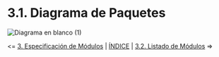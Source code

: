 # 3.1. Diagrama de Paquetes

![Diagrama en blanco (1)](https://github.com/user-attachments/assets/abea5b17-e518-47e5-87e2-eb957025b61f)



<= [3. Especificación de Módulos](../3.md) | [ÍNDICE](../../README.md) | [3.2. Listado de Módulos](../3.2/3.2.md) =>
